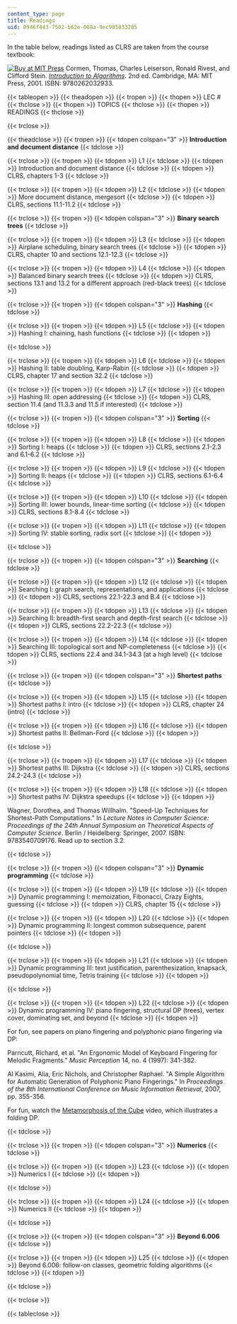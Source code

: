 ```yaml
---
content_type: page
title: Readings
uid: 0946f443-7502-b62e-008a-9ec985833285
---
```


In the table below, readings listed as CLRS are taken from the course textbook:

[![Buy at MIT Press](/images/mp_logo.gif)](https://mitpress.mit.edu/9780262032933) Cormen, Thomas, Charles Leiserson, Ronald Rivest, and Clifford Stein. [_Introduction to Algorithms_](https://mitpress.mit.edu/9780262032933). 2nd ed. Cambridge, MA: MIT Press, 2001. ISBN: 9780262032933.

{{< tableopen >}}
{{< theadopen >}}
{{< tropen >}}
{{< thopen >}}
LEC #
{{< thclose >}}
{{< thopen >}}
TOPICS
{{< thclose >}}
{{< thopen >}}
READINGS
{{< thclose >}}

{{< trclose >}}

{{< theadclose >}}
{{< tropen >}}
{{< tdopen colspan="3" >}}
**Introduction and document distance**
{{< tdclose >}}

{{< trclose >}}
{{< tropen >}}
{{< tdopen >}}
L1
{{< tdclose >}}
{{< tdopen >}}
Introduction and document distance
{{< tdclose >}}
{{< tdopen >}}
CLRS, chapters 1-3
{{< tdclose >}}

{{< trclose >}}
{{< tropen >}}
{{< tdopen >}}
L2
{{< tdclose >}}
{{< tdopen >}}
More document distance, mergesort
{{< tdclose >}}
{{< tdopen >}}
CLRS, sections 11.1-11.2
{{< tdclose >}}

{{< trclose >}}
{{< tropen >}}
{{< tdopen colspan="3" >}}
**Binary search trees**
{{< tdclose >}}

{{< trclose >}}
{{< tropen >}}
{{< tdopen >}}
L3
{{< tdclose >}}
{{< tdopen >}}
Airplane scheduling, binary search trees
{{< tdclose >}}
{{< tdopen >}}
CLRS, chapter 10 and sections 12.1-12.3
{{< tdclose >}}

{{< trclose >}}
{{< tropen >}}
{{< tdopen >}}
L4
{{< tdclose >}}
{{< tdopen >}}
Balanced binary search trees
{{< tdclose >}}
{{< tdopen >}}
CLRS, sections 13.1 and 13.2 for a different approach (red-black trees)
{{< tdclose >}}

{{< trclose >}}
{{< tropen >}}
{{< tdopen colspan="3" >}}
**Hashing**
{{< tdclose >}}

{{< trclose >}}
{{< tropen >}}
{{< tdopen >}}
L5
{{< tdclose >}}
{{< tdopen >}}
Hashing I: chaining, hash functions
{{< tdclose >}}
{{< tdopen >}}
  

{{< tdclose >}}

{{< trclose >}}
{{< tropen >}}
{{< tdopen >}}
L6
{{< tdclose >}}
{{< tdopen >}}
Hashing II: table doubling, Karp-Rabin
{{< tdclose >}}
{{< tdopen >}}
CLRS, chapter 17 and section 32.2
{{< tdclose >}}

{{< trclose >}}
{{< tropen >}}
{{< tdopen >}}
L7
{{< tdclose >}}
{{< tdopen >}}
Hashing III: open addressing
{{< tdclose >}}
{{< tdopen >}}
CLRS, section 11.4 (and 11.3.3 and 11.5 if interested)
{{< tdclose >}}

{{< trclose >}}
{{< tropen >}}
{{< tdopen colspan="3" >}}
**Sorting**
{{< tdclose >}}

{{< trclose >}}
{{< tropen >}}
{{< tdopen >}}
L8
{{< tdclose >}}
{{< tdopen >}}
Sorting I: heaps
{{< tdclose >}}
{{< tdopen >}}
CLRS, sections 2.1-2.3 and 6.1-6.2
{{< tdclose >}}

{{< trclose >}}
{{< tropen >}}
{{< tdopen >}}
L9
{{< tdclose >}}
{{< tdopen >}}
Sorting II: heaps
{{< tdclose >}}
{{< tdopen >}}
CLRS, sections 6.1-6.4
{{< tdclose >}}

{{< trclose >}}
{{< tropen >}}
{{< tdopen >}}
L10
{{< tdclose >}}
{{< tdopen >}}
Sorting III: lower bounds, linear-time sorting
{{< tdclose >}}
{{< tdopen >}}
CLRS, sections 8.1-8.4
{{< tdclose >}}

{{< trclose >}}
{{< tropen >}}
{{< tdopen >}}
L11
{{< tdclose >}}
{{< tdopen >}}
Sorting IV: stable sorting, radix sort
{{< tdclose >}}
{{< tdopen >}}
  

{{< tdclose >}}

{{< trclose >}}
{{< tropen >}}
{{< tdopen colspan="3" >}}
**Searching**
{{< tdclose >}}

{{< trclose >}}
{{< tropen >}}
{{< tdopen >}}
L12
{{< tdclose >}}
{{< tdopen >}}
Searching I: graph search, representations, and applications
{{< tdclose >}}
{{< tdopen >}}
CLRS, sections 22.1-22.3 and B.4
{{< tdclose >}}

{{< trclose >}}
{{< tropen >}}
{{< tdopen >}}
L13
{{< tdclose >}}
{{< tdopen >}}
Searching II: breadth-first search and depth-first search
{{< tdclose >}}
{{< tdopen >}}
CLRS, sections 22.2-22.3
{{< tdclose >}}

{{< trclose >}}
{{< tropen >}}
{{< tdopen >}}
L14
{{< tdclose >}}
{{< tdopen >}}
Searching III: topological sort and NP-completeness
{{< tdclose >}}
{{< tdopen >}}
CLRS, sections 22.4 and 34.1-34.3 (at a high level)
{{< tdclose >}}

{{< trclose >}}
{{< tropen >}}
{{< tdopen colspan="3" >}}
**Shortest paths**
{{< tdclose >}}

{{< trclose >}}
{{< tropen >}}
{{< tdopen >}}
L15
{{< tdclose >}}
{{< tdopen >}}
Shortest paths I: intro
{{< tdclose >}}
{{< tdopen >}}
CLRS, chapter 24 (intro)
{{< tdclose >}}

{{< trclose >}}
{{< tropen >}}
{{< tdopen >}}
L16
{{< tdclose >}}
{{< tdopen >}}
Shortest paths II: Bellman-Ford
{{< tdclose >}}
{{< tdopen >}}
  

{{< tdclose >}}

{{< trclose >}}
{{< tropen >}}
{{< tdopen >}}
L17
{{< tdclose >}}
{{< tdopen >}}
Shortest paths III: Dijkstra
{{< tdclose >}}
{{< tdopen >}}
CLRS, sections 24.2-24.3
{{< tdclose >}}

{{< trclose >}}
{{< tropen >}}
{{< tdopen >}}
L18
{{< tdclose >}}
{{< tdopen >}}
Shortest paths IV: Dijkstra speedups
{{< tdclose >}}
{{< tdopen >}}


Wagner, Dorothea, and Thomas Willhalm. "Speed-Up Techniques for Shortest-Path Computations." In _Lecture Notes in Computer Science: Proceedings of the 24th Annual Symposium on Theoretical Aspects of Computer Science_. Berlin / Heidelberg: Springer, 2007. ISBN: 9783540709176. Read up to section 3.2.


{{< tdclose >}}

{{< trclose >}}
{{< tropen >}}
{{< tdopen colspan="3" >}}
**Dynamic programming**
{{< tdclose >}}

{{< trclose >}}
{{< tropen >}}
{{< tdopen >}}
L19
{{< tdclose >}}
{{< tdopen >}}
Dynamic programming I: memoization, Fibonacci, Crazy Eights, guessing
{{< tdclose >}}
{{< tdopen >}}
CLRS, chapter 15
{{< tdclose >}}

{{< trclose >}}
{{< tropen >}}
{{< tdopen >}}
L20
{{< tdclose >}}
{{< tdopen >}}
Dynamic programming II: longest common subsequence, parent pointers
{{< tdclose >}}
{{< tdopen >}}
  

{{< tdclose >}}

{{< trclose >}}
{{< tropen >}}
{{< tdopen >}}
L21
{{< tdclose >}}
{{< tdopen >}}
Dynamic programming III: text justification, parenthesization, knapsack, pseudopolynomial time, Tetris training
{{< tdclose >}}
{{< tdopen >}}
  

{{< tdclose >}}

{{< trclose >}}
{{< tropen >}}
{{< tdopen >}}
L22
{{< tdclose >}}
{{< tdopen >}}
Dynamic programming IV: piano fingering, structural DP (trees), vertex cover, dominating set, and beyond
{{< tdclose >}}
{{< tdopen >}}


For fun, see papers on piano fingering and polyphonic piano fingering via DP:

Parncutt, Richard, et al. "An Ergonomic Model of Keyboard Fingering for Melodic Fragments." _Music Perception_ 14, no. 4 (1997): 341-382.

Al Kasimi, Alia, Eric Nichols, and Christopher Raphael. "A Simple Algorithm for Automatic Generation of Polyphonic Piano Fingerings." In _Proceedings of the 8th International Conference on Music Information Retrieval_, 2007, pp. 355-356.

For fun, watch the [Metamorphosis of the Cube](http://erikdemaine.org/metamorphosis/) video, which illustrates a folding DP.


{{< tdclose >}}

{{< trclose >}}
{{< tropen >}}
{{< tdopen colspan="3" >}}
**Numerics**
{{< tdclose >}}

{{< trclose >}}
{{< tropen >}}
{{< tdopen >}}
L23
{{< tdclose >}}
{{< tdopen >}}
Numerics I
{{< tdclose >}}
{{< tdopen >}}
  

{{< tdclose >}}

{{< trclose >}}
{{< tropen >}}
{{< tdopen >}}
L24
{{< tdclose >}}
{{< tdopen >}}
Numerics II
{{< tdclose >}}
{{< tdopen >}}
  

{{< tdclose >}}

{{< trclose >}}
{{< tropen >}}
{{< tdopen colspan="3" >}}
**Beyond 6.006**
{{< tdclose >}}

{{< trclose >}}
{{< tropen >}}
{{< tdopen >}}
L25
{{< tdclose >}}
{{< tdopen >}}
Beyond 6.006: follow-on classes, geometric folding algorithms
{{< tdclose >}}
{{< tdopen >}}
  

{{< tdclose >}}

{{< trclose >}}

{{< tableclose >}}